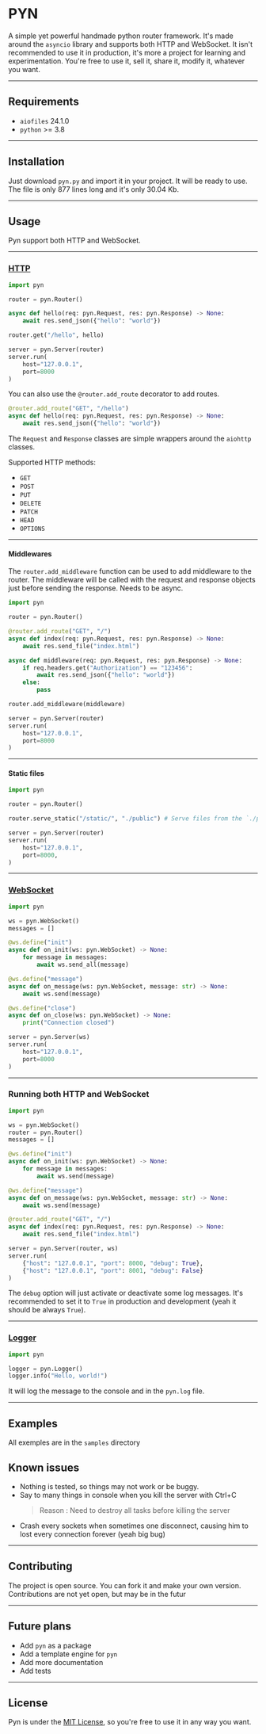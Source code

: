 # PYN
A simple yet powerful handmade python router framework.
It's made around the `asyncio` library and supports both HTTP and WebSocket.
It isn't recommended to use it in production, it's more a project for learning and experimentation.
You're free to use it, sell it, share it, modify it, whatever you want.

----------------------------------------------

## Requirements
- `aiofiles`    24.1.0
- `python`      >= 3.8 

----------------------------------------------

## Installation
Just download `pyn.py` and import it in your project. It will be ready to use.
The file is only 877 lines long and it's only 30.04 Kb.

----------------------------------------------

## Usage
Pyn support both HTTP and WebSocket.

----------------------------------------------

### [HTTP](doc/http.md)

```python	
import pyn

router = pyn.Router()

async def hello(req: pyn.Request, res: pyn.Response) -> None:
    await res.send_json({"hello": "world"})

router.get("/hello", hello)

server = pyn.Server(router)
server.run(
    host="127.0.0.1",
    port=8000
)
```

You can also use the `@router.add_route` decorator to add routes.

```python
@router.add_route("GET", "/hello")
async def hello(req: pyn.Request, res: pyn.Response) -> None:
    await res.send_json({"hello": "world"})
```

The `Request` and `Response` classes are simple wrappers around the `aiohttp` classes.

Supported HTTP methods:
- `GET`
- `POST`
- `PUT`
- `DELETE`
- `PATCH`
- `HEAD`
- `OPTIONS`

----------------------------------------------

#### Middlewares

The `router.add_middleware` function can be used to add middleware to the router. The middleware will be called with the request and response objects just before sending the response. Needs to be async.

```python
import pyn

router = pyn.Router()

@router.add_route("GET", "/")
async def index(req: pyn.Request, res: pyn.Response) -> None:
    await res.send_file("index.html")

async def middleware(req: pyn.Request, res: pyn.Response) -> None:
    if req.headers.get("Authorization") == "123456":
        await res.send_json({"hello": "world"})
    else:
        pass

router.add_middleware(middleware)

server = pyn.Server(router)
server.run(
    host="127.0.0.1",
    port=8000
)
```

----------------------------------------------

#### Static files

```python
import pyn

router = pyn.Router()

router.serve_static("/static/", "./public") # Serve files from the `./public` directory 

server = pyn.Server(router)
server.run(
    host="127.0.0.1",
    port=8000,
)
```

----------------------------------------------

### [WebSocket](doc/websocket.md)

```python
import pyn

ws = pyn.WebSocket()
messages = []

@ws.define("init")
async def on_init(ws: pyn.WebSocket) -> None:
    for message in messages:
        await ws.send_all(message)

@ws.define("message")
async def on_message(ws: pyn.WebSocket, message: str) -> None:
    await ws.send(message)

@ws.define("close")
async def on_close(ws: pyn.WebSocket) -> None:
    print("Connection closed")

server = pyn.Server(ws)
server.run(
    host="127.0.0.1",
    port=8000
)
```

----------------------------------------------

### Running both HTTP and WebSocket

```python
import pyn

ws = pyn.WebSocket()
router = pyn.Router()
messages = []

@ws.define("init")
async def on_init(ws: pyn.WebSocket) -> None:
    for message in messages:
        await ws.send(message)

@ws.define("message")
async def on_message(ws: pyn.WebSocket, message: str) -> None:
    await ws.send(message)

@router.add_route("GET", "/")
async def index(req: pyn.Request, res: pyn.Response) -> None:
    await res.send_file("index.html")

server = pyn.Server(router, ws)
server.run(
    {"host": "127.0.0.1", "port": 8000, "debug": True},
    {"host": "127.0.0.1", "port": 8001, "debug": False}
)
```

The `debug` option will just activate or deactivate some log messages. It's recommended to set it to `True` in production and development (yeah it should be always `True`).

----------------------------------------------

### [Logger](doc/logger.md)

```python
import pyn

logger = pyn.Logger()
logger.info("Hello, world!")
```

It will log the message to the console and in the `pyn.log` file.

----------------------------------------------


## Examples
All exemples are in the `samples` directory


## Known issues

- Nothing is tested, so things may not work or be buggy.
- Say to many things in console when you kill the server with Ctrl+C
  > Reason : Need to destroy all tasks before killing the server
- Crash every sockets when sometimes one disconnect, causing him to lost every connection forever (yeah big bug)

----------------------------------------------

## Contributing
The project is open source. You can fork it and make your own version.
Contributions are not yet open, but may be in the futur

----------------------------------------------

## Future plans

- Add `pyn` as a package
- Add a template engine for `pyn`
- Add more documentation
- Add tests

----------------------------------------------

## License
Pyn is under the [MIT License](LICENSE), so you're free to use it in any way you want.
